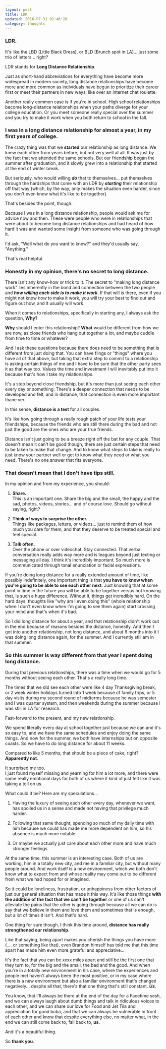 ```yaml
---
layout: post
title: LDR
updated: 2016-07-31 02:46:28
category: thoughts
---
```


### LDR.

It's like the LBD (Little Black Dress), or BLD (Brunch spot in LA)... just some trio of letters... right?

LDR stands for **Long Distance Relationship**.

Just as short-hand abbreviations for everything have become more widespread in modern society, long distance relationships have become more and more common as individuals have begun to prioritize their career first or meet their partners in new ways, like over an Internet chat roulette.

Another really common case is if you're in school. High school relationships become long-distance relationships when your paths diverge for your college education. Or you meet someone really special over the summer and you try to make it work when you both return to school in the fall.

<div class="divider"></div>

### I was in a long distance relationship for almost a year, in my first years of college.

The crazy thing was that we **started** our relationship as long distance. We knew each other from years before, but not very well at all. It was just by the fact that we attended the same schools. But our friendship began the summer after graduation, and it slowly grew into a relationship that started at the end of winter break.

But seriously, who would willing ***do*** that to themselves... put themselves through the hardships that come with an LDR by ***starting*** their relationship off that way (which, by the way, only makes the situation even harder, since you don't even know what it's like to be together).

That's besides the point, though.

Because I was in a long distance relationship, people would ask me for advice now and then. These were people who were in relationships that were about to become long distance relationships and had heard of how hard it was and wanted some insight from someone who was going through it.

I'd ask, "Well what do you want to know?" and they'd usually say, "Anything."

That's real helpful.

<div class="divider"></div>

### Honestly in my opinion, there's no secret to long distance.

There isn't any know-how or trick to it. The secret to "making long distance work" lies inherently in the bond and connection between the two people and ***how willing each side is to make it work***. If that will is there, even if you might not know *how* to make it work, you will try your best to find out and figure out how, and it usually will work.

When it comes to relationships, specifically in starting any, I always ask the question, **Why?**

**Why** should I enter this relationship?
**What** would be different from how we are now, as close friends who hang out together a lot, and maybe cuddle from time to time or whatever?

And I ask these questions because there does need to be something that is different from just doing that. You can have flings or "things" where you have all of that above, but taking that extra step to commit to a relationship is asking certain things of me and I have to be sure that the other party sees it as that way too. Values the time and investment I will inevitably put into it because that's how I take my relationships.

It's a step beyond close friendship, but it's more than just seeing each other every day or something. There's a deeper connection that needs to be developed and felt, and in distance, that connection is even more important thane ver.

In this sense, **distance is a test** for all couples.

It's like how going through a really rough patch of your life tests your friendships, because the friends who are still there during the bad and not just the good are the ones who are your true friends.

<div class="divider"></div>

Distance isn't just going to be a breeze right off the bat for any couple. That doesn't mean it can't be good though, there are just certain steps that need to be taken to make that change. And to know what steps to take is really to just know your partner well or get to know what they need or what you need. There's no one answer that fits everyone.

### That doesn't mean that I don't have tips still.

In my opinion and from my experience, you should:

1. **Share.** <br />
This is an important one. Share the big and the small, the happy and the sad, photos, videos, stories... and of course love. Should go without saying, right?

2. **Think of ways to surprise the other.** <br />
Things like packages, letters, or videos... just to remind them of how much you care for them, and that they deserve to be treated special and feel special.

3. **Talk often.** <br />
Over the phone or over videochat. Stay connected. That verbal conversation really adds way more and is leagues beyond just texting or messaging all day. I think it's incredibly important. So much more is communicated through tonal enunciation or facial expressions.

If you're doing long distance for a really extended amount of time, like possibly indefinitely, one important thing is that **you have to know when you're going to be able to see each other next**. Just knowing that at some point in time in the future you will be able to be together versus not knowing that, is such a huge difference. Without it, things get incredibly hard. On the hard days, thoughts like "why am I even doing this" (whole relationship when I don't even know when I'm going to see them again) start crossing your mind and that's when it's bad.

<div class="divider"></div>

So I did long distance for about a year, and that relationship didn't work out in the end because of reasons besides the distance, honestly. And then I got into another relationship, not long distance, and about 6 months into it I was doing long distance again, for the summer. And I currently still am in that summer.

### So this summer is way different from that year I spent doing long distance.

During that previous relationships, there was a time when we would go for 5 months without seeing each other. That's a really long time.

The times that we did see each other were like 4 day Thanksgiving break, or 2 week winter holidays turned into 1 week because of family trips, or 5 day visits during my second round of midterms because he was semester and I was quarter system, and then weekends during the summer because I was still in LA for research.

Fast-forward to the present, and my new relationship.

We spend literally every day at school together just because we can and it's so easy to, and we have the same schedules and enjoy doing the same things. And now for the summer, we both have internships but on opposite coasts. So we have to do long distance for about 11 weeks.

Compared to like 5 months, that should be a piece of cake, right? **Apparently not**.

It surprised me too. <br />I just found myself missing and yearning for him a lot more, and there were some really emotional days for both of us where it kind of just felt like it was taking a toll on us.

What could it be? Here are my speculations...

1. Having the luxury of seeing each other every day, whenever we want, has spoiled us in a sense and made not having that privilege much harder.

2. Following that same thought, spending so much of my daily time with him because we could has made me more dependent on him, so his absence is much more notable.

3. Or maybe we actually just care about each other more and have much stronger feelings.

At the same time, this summer is an interesting case. Both of us are working, him in a totally new city, and me in a familiar city, but without many people around. And work itself is a new environment, which we both don't know what to expect from and whose reality may come out to be different from what we had hoped for or imagined.

So it could be loneliness, frustration, or unhappiness from other factors of just our general situation that has made it this way. It's like those things **with the addition of the fact that we can't be together** or one of us can't alleviate the pains that the other is going through because all we can do is say that we believe in them and love them and sometimes that is enough, but a lot of times it isn't. And that's hard.

<div class="divider"></div>

One thing for sure though, I think this time around, **distance has really strengthened our relationship**.

Like that saying, being apart makes you cherish the things you have more (.... or something like that), even Brandon himself has told me that this time apart has made him even more grateful and appreciative...

It's the fact that you can be xxxx miles apart and still be the first one that they turn to, for the big and the small, the bad and the good. And when you're in a totally new environment in his case, where the experiences and people met haven't always been the most positive, or in my case where there is a new environment but also a familiar environment that's changed negatively... despite all that, there's that one thing that's still constant. ***Us.***

You know, that I'll always be there at the end of the day for a Facetime sesh, and we can always laugh about dumb things and talk in ridiculous voices to each other, and we can share our love for Food and Jet Tila and appreciation for good boba, and that we can always be vulnerable in front of each other and know that despite everything else, no matter what, in the end we can still come back to, fall back to, **us**.

And it's a beautiful thing.

So **thank you**.
